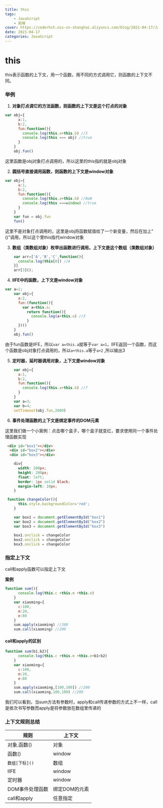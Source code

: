 ```yaml
---
title: this
tags: 
    - JavaScript
    - 前端
cover: https://coderhch.oss-cn-shanghai.aliyuncs.com/blog/2021-04-17/JavaScript_this%E6%8C%87%E9%92%88/1.jpg
date: 2021-04-17
categories: JavaScript
---
```

#	this

this表示函数的上下文，用一个函数，用不同的方式调用它，则函数的上下文不同。

###	举例

1. **对象打点调它的方法函数，则函数的上下文是这个打点的对象**

```javascript
var obj={
      a:1,
      b:2,
      fun:function(){
        console.log(this.a+this.b) //3
        console.log(this === obj) //true  
      }
    }
    obj.fun()
```

这里函数是obj对象打点调用的，所以这里的this指的就是obj对象

2. **圆括号直接调用函数，则函数的上下文是window对象**

```javascript
var obj={
      a:1,
      b:2,
      fun:function(){
        console.log(this.a+this.b) //NaN
        console.log(this ===window) //true
      }
    }
    var fun = obj.fun
    fun()
```

这里不是对象打点调用的，这里是obj将函数赋值给了一个新变量，然后在加上"()"调用，所以这个里this指代window对象

3. **数组（类数组对象）枚举出函数进行调用，上下文是这个数组（类数组对象）**

```javascript
	var arr=['A','B','C',function(){
      console.log(this[0]) //A
    }]
    arr[3]();
```

4. **IIFE中的函数，上下文是window对象**

```javascript
var a=1;
    var obj={
      a:2,
      fun:(function(){
        var a=this.a;
          return function(){
            console.log(a+this.a) //3
          }
      })()
    }
    obj.fun()
```

由于fun函数是IIFE，所以`var a=this.a`就等于`var a=1`，IIFE返回一个函数，而这个函数是obj对象打点调用的，所以`a+this.a`等于`a+2` ,所以输出3

5. **定时器，延时器调用对象，上下文是window对象**

```javascript
    var obj={
      a:1,
      b:2,
      fun:function(){
        console.log(this.a+this.b) //7
      }
    }
    var a=3;
    var b=4;
    setTimeout(obj.fun,2000)
```

6. **事件处理函数的上下文是绑定事件的DOM元素**

这里我们做一个小案例：点击哪个盒子，哪个盒子就变红，要求使用同一个事件处理函数实现

```html
 <div id="box1"></div>
  <div id="box2"></div>
  <div id="box3"></div>
```

```css
	div{
      width: 200px;
      height: 200px;
      float: left;
      border: 1px solid black;
      margin-left: 10px;
    }
```

```javascript
 function changeColor(){
      this.style.backgroundColor='red';
    }

    var box1 = document.getElementById("box1")
    var box2 = document.getElementById("box2")
    var box3 = document.getElementById("box3")
    
    box1.onclick = changeColor
    box2.onclick = changeColor
    box3.onclick = changeColor
```

###	指定上下文

call和apply函数可以指定上下文

**案例**

```javascript
function sum(){
      console.log(this.c +this.m +this.e)
    }
    var xiaoming={
      c:100,
      m:20,
      e:80
    }
    sum.apply(xiaoming) //200
    sum.call(xiaoming) //200
```

####	call和apply的区别

```javascript
function sum(b1,b2){
      console.log(this.c +this.m +this.e+b1+b2)
    }
    var xiaoming={
      c:100,
      m:20,
      e:80
    }
    sum.apply(xiaoming,[100,100]) //200
    sum.call(xiaoming,100,100) //200
```

我们可以看到，当sum方法有参数时，apply和call传递参数的方式上不一样，call是依次书写参数而apply是将参数放在数组里传递的

###	上下文规则总结

| 规则            | 上下文        |
| --------------- | ------------- |
| 对象.函数()     | 对象          |
| 函数()          | window        |
| `数组[下标]()`  | 数组          |
| IIFE            | window        |
| 定时器          | window        |
| DOM事件处理函数 | 绑定DOM的元素 |
| call和apply     | 任意指定      |

